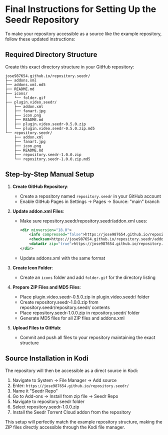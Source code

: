 # Final Instructions for Setting Up the Seedr Repository

To make your repository accessible as a source like the example repository, follow these updated instructions:

## Required Directory Structure

Create this exact directory structure in your GitHub repository:

```
jose987654.github.io/repository.seedr/
├── addons.xml
├── addons.xml.md5
├── README.md
├── icons/
│   └── folder.gif
├── plugin.video.seedr/
│   ├── addon.xml
│   ├── fanart.jpg
│   ├── icon.png
│   ├── README.md
│   ├── plugin.video.seedr-0.5.0.zip
│   └── plugin.video.seedr-0.5.0.zip.md5
└── repository.seedr/
    ├── addon.xml
    ├── fanart.jpg
    ├── icon.png
    ├── README.md
    ├── repository.seedr-1.0.0.zip
    └── repository.seedr-1.0.0.zip.md5
```

## Step-by-Step Manual Setup

1. **Create GitHub Repository**:

   - Create a repository named `repository.seedr` in your GitHub account
   - Enable GitHub Pages in Settings → Pages → Source: "main" branch

2. **Update addon.xml Files**:

   - Make sure repository.seedr/repository.seedr/addon.xml uses:
     ```xml
     <dir minversion="18.0">
         <info compressed="false">https://jose987654.github.io/repository.seedr/addons.xml</info>
         <checksum>https://jose987654.github.io/repository.seedr/addons.xml.md5</checksum>
         <datadir zip="true">https://jose987654.github.io/repository.seedr/</datadir>
     </dir>
     ```
   - Update addons.xml with the same format

3. **Create Icon Folder**:

   - Create an `icons` folder and add `folder.gif` for the directory listing

4. **Prepare ZIP Files and MD5 Files**:

   - Place plugin.video.seedr-0.5.0.zip in plugin.video.seedr/ folder
   - Create repository.seedr-1.0.0.zip from repository.seedr/repository.seedr/ contents
   - Place repository.seedr-1.0.0.zip in repository.seedr/ folder
   - Generate MD5 files for all ZIP files and addons.xml

5. **Upload Files to GitHub**:
   - Commit and push all files to your repository maintaining the exact structure

## Source Installation in Kodi

The repository will then be accessible as a direct source in Kodi:

1. Navigate to System → File Manager → Add source
2. Enter: `https://jose987654.github.io/repository.seedr/`
3. Name it "Seedr Repo"
4. Go to Add-ons → Install from zip file → Seedr Repo
5. Navigate to repository.seedr folder
6. Select repository.seedr-1.0.0.zip
7. Install the Seedr Torrent Cloud addon from the repository

This setup will perfectly match the example repository structure, making the ZIP files directly accessible through the Kodi file manager.
